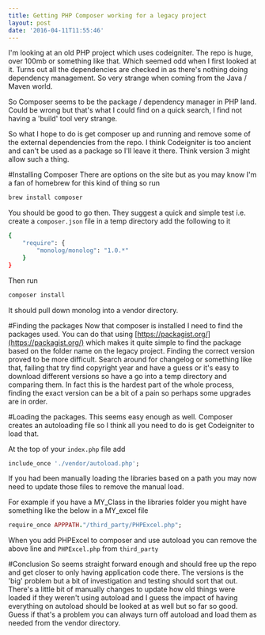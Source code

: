 ```yaml
---
title: Getting PHP Composer working for a legacy project
layout: post
date: '2016-04-11T11:55:46'
---
```

I'm looking at an old PHP project which uses codeigniter.  The repo is huge, over 100mb or something like that.  Which seemed odd when I first looked at it.  Turns out all the dependencies are checked in as there's nothing doing dependency management.  So very strange when coming from the Java / Maven world.

So Composer seems to be the package / dependency manager in PHP land.  Could be wrong but that's what I could find on a quick search, I find not having a 'build' tool very strange.

So what I hope to do is get composer up and running and remove some of the external dependencies from the repo.  I think Codeigniter is too ancient and can't be used as a package so I'll leave it there.  Think version 3 might allow such a thing.

#Installing Composer
There are options on the site but as you may know I'm a fan of homebrew for this kind of thing
so run
``` bash
brew install composer
```

You should be good to go then.
They suggest a quick and simple test i.e.
create a `composer.json` file in a temp directory add the following to it
``` bash
{
    "require": {
        "monolog/monolog": "1.0.*"
    }
}
```

Then run 
``` bash
composer install
```
It should pull down monolog into a vendor directory.

#Finding the packages
Now that composer is installed I need to find the packages used.
You can do that using [https://packagist.org/](https://packagist.org/) which makes it quite simple to find the package based on the folder name on the legacy project.  Finding the correct version proved to be more difficult. Search around for changelog or something like that, failing that try find copyright year and have a guess or it's easy to download different versions so have a go into a temp directory and comparing them. In fact this is the hardest part of the whole process, finding the exact version can be a bit of a pain so perhaps some upgrades are in order.

#Loading the packages.
This seems easy enough as well. Composer creates an autoloading file so I think all you need to do is get Codeigniter to load that.

At the top of your `index.php` file add
``` ruby
include_once './vendor/autoload.php';
```
If you had been manually loading the libraries based on a path you may now need to update those files to remove the manual load.

For example if you have a MY_Class in the libraries folder you might have something like the below in a MY_excel file
``` ruby
require_once APPPATH."/third_party/PHPExcel.php"; 
```
When you add PHPExcel to composer and use autoload you can remove the above line and `PHPExcel.php` from `third_party`

#Conclusion
So seems straight forward enough and should free up the repo and get closer to only having application code there.  The versions is the 'big' problem but a bit of investigation and testing should sort that out. There's a little bit of manually changes to update how old things were loaded if they weren't using autoload and I guess the impact of having everything on autoload should be looked at as well but so far so good. Guess if that's a problem you can always turn off autoload and load them as needed from the vendor directory.
